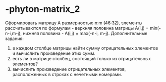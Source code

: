 # -phyton-matrix_2
Сформировать матрицу А размерностью n:m (46:32), элементы рассчитываются по формулам - верхняя половина матрицы A(i,j) = min(-n-i,m-j), нижняя половина - A(i,j) = max(-n-i, m-j).
Дополнительные задания:
1) в каждом столбце матрицы найти сумму отрицательных элементов и вычислить произведение этих сумм.
2) есть ли в матрице столбец, состоящий только из отрицательных элементов?
3) вычислить произведение отрицательных элементов, расположенных в строках с нечетными номерами.
